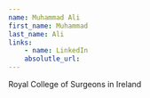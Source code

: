```yaml
---
name: Muhammad Ali
first_name: Muhammad
last_name: Ali
links:
	- name: LinkedIn
	absolutle_url:
---
```

Royal College of Surgeons in Ireland
